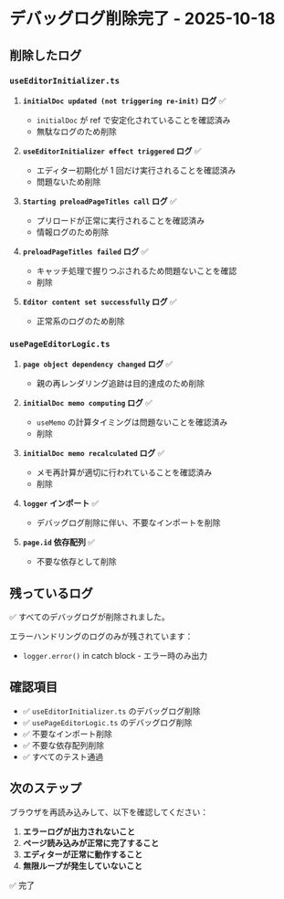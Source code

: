 # デバッグログ削除完了 - 2025-10-18

## 削除したログ

### `useEditorInitializer.ts`

1. **`initialDoc updated (not triggering re-init)` ログ** ✅

   - `initialDoc` が ref で安定化されていることを確認済み
   - 無駄なログのため削除

2. **`useEditorInitializer effect triggered` ログ** ✅

   - エディター初期化が 1 回だけ実行されることを確認済み
   - 問題ないため削除

3. **`Starting preloadPageTitles call` ログ** ✅

   - プリロードが正常に実行されることを確認済み
   - 情報ログのため削除

4. **`preloadPageTitles failed` ログ** ✅

   - キャッチ処理で握りつぶされるため問題ないことを確認
   - 削除

5. **`Editor content set successfully` ログ** ✅
   - 正常系のログのため削除

### `usePageEditorLogic.ts`

1. **`page object dependency changed` ログ** ✅

   - 親の再レンダリング追跡は目的達成のため削除

2. **`initialDoc memo computing` ログ** ✅

   - `useMemo` の計算タイミングは問題ないことを確認済み
   - 削除

3. **`initialDoc memo recalculated` ログ** ✅

   - メモ再計算が適切に行われていることを確認済み
   - 削除

4. **`logger` インポート** ✅

   - デバッグログ削除に伴い、不要なインポートを削除

5. **`page.id` 依存配列** ✅
   - 不要な依存として削除

## 残っているログ

✅ すべてのデバッグログが削除されました。

エラーハンドリングのログのみが残されています：

- `logger.error()` in catch block - エラー時のみ出力

## 確認項目

- ✅ `useEditorInitializer.ts` のデバッグログ削除
- ✅ `usePageEditorLogic.ts` のデバッグログ削除
- ✅ 不要なインポート削除
- ✅ 不要な依存配列削除
- ✅ すべてのテスト通過

## 次のステップ

ブラウザを再読み込みして、以下を確認してください：

1. **エラーログが出力されないこと**
2. **ページ読み込みが正常に完了すること**
3. **エディターが正常に動作すること**
4. **無限ループが発生していないこと**

✅ 完了
